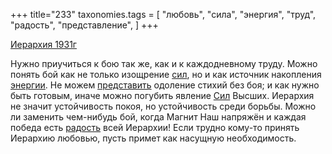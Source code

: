 +++
title="233"
taxonomies.tags = [
 "любовь",
 "сила",
 "энергия",
 "труд",
 "радость",
 "представление",
]
+++

[Иерархия 1931г](/agni/1931)

Нужно приучиться к бою так же, как и к каждодневному труду. Можно понять бой как не только изощрение [сил](/tags/сила), но и как источник накопления [энергии](/tags/энергия). Не можем [представить](/tags/представление) одоление стихий без боя; и как нужно быть готовым, иначе можно погубить явление [Сил](/tags/сила) Высших. Иерархия не значит устойчивость покоя, но устойчивость среди борьбы. Можно ли заменить чем-нибудь бой, когда Магнит Наш напряжён и каждая победа есть [радость](/tags/радость) всей Иерархии! Если трудно кому-то принять Иерархию любовью, пусть примет как насущную необходимость.   


